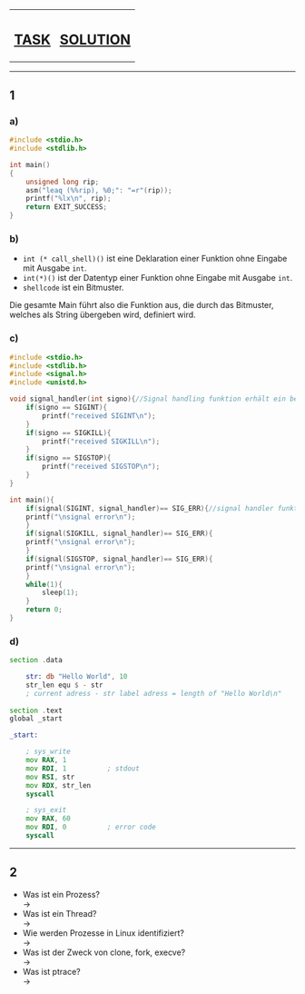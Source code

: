 <table>
  <tr>
    <th><h2> <a href="https://pg.bwuah.me/prep-task"> TASK </a> </h2></th>
    <th> <h2> <a href="https://pg.bwuah.me/prep"> SOLUTION </a> </h2></th>
  </tr>
</table>

---

## 1

### a)

```C
#include <stdio.h>
#include <stdlib.h>

int main()
{   
    unsigned long rip;
    asm("leaq (%%rip), %0;": "=r"(rip));
    printf("%lx\n", rip);
    return EXIT_SUCCESS;
}
```

### b)

- `int (* call_shell)()` ist eine Deklaration einer Funktion ohne Eingabe mit Ausgabe `int`.
- `int(*)()` ist der Datentyp einer Funktion ohne Eingabe mit Ausgabe `int`.
- `shellcode` ist ein Bitmuster.

Die gesamte Main führt also die Funktion aus, die durch das Bitmuster, welches als String übergeben wird, definiert wird.

### c)

```C
#include <stdio.h>
#include <stdlib.h>
#include <signal.h>
#include <unistd.h>

void signal_handler(int signo){//Signal handling funktion erhält ein bestimmtes signals
	if(signo == SIGINT){
		printf("received SIGINT\n");
	}
	if(signo == SIGKILL){
		printf("received SIGKILL\n");
	}
	if(signo == SIGSTOP){
		printf("received SIGSTOP\n");
	}
}

int main(){
	if(signal(SIGINT, signal_handler)== SIG_ERR){//signal handler funktion wird im kernel registriert
	printf("\nsignal error\n");
	}
	if(signal(SIGKILL, signal_handler)== SIG_ERR){
	printf("\nsignal error\n");
	}
	if(signal(SIGSTOP, signal_handler)== SIG_ERR){
	printf("\nsignal error\n");
	}
	while(1){
		sleep(1);
	}
	return 0;	
}
```

### d)

```asm
section .data

    str: db "Hello World", 10
    str_len equ $ - str         
    ; current adress - str label adress = length of "Hello World\n"
    
section .text
global _start

_start:

    ; sys_write
    mov RAX, 1
    mov RDI, 1          ; stdout
    mov RSI, str        
    mov RDX, str_len    
    syscall

    ; sys_exit
    mov RAX, 60
    mov RDI, 0          ; error code
    syscall

```

---

## 2

- Was ist ein Prozess? <br>
-> 
- Was ist ein Thread? <br>
->
- Wie werden Prozesse in Linux identifiziert?  <br>
->
- Was ist der Zweck von clone, fork, execve?  <br>
->
- Was ist ptrace? <br>
->
